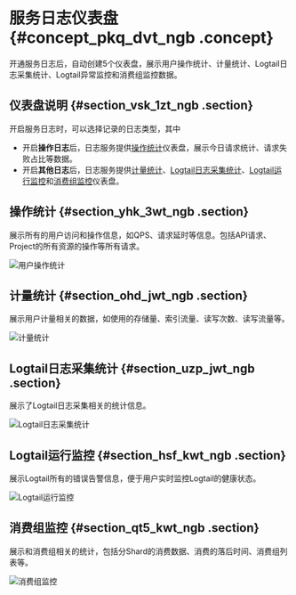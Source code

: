 # 服务日志仪表盘 {#concept_pkq_dvt_ngb .concept}

开通服务日志后，自动创建5个仪表盘，展示用户操作统计、计量统计、Logtail日志采集统计、Logtail异常监控和消费组监控数据。

## 仪表盘说明 {#section_vsk_1zt_ngb .section}

开启服务日志时，可以选择记录的日志类型，其中

-   开启**操作日志**后，日志服务提供[操作统计](#)仪表盘，展示今日请求统计、请求失败占比等数据。
-   开启**其他日志**后，日志服务提供[计量统计](#section_ohd_jwt_ngb)、[Logtail日志采集统计](#section_uzp_jwt_ngb)、[Logtail运行监控](#section_hsf_kwt_ngb)和[消费组监控](#section_qt5_kwt_ngb)仪表盘。

## 操作统计 {#section_yhk_3wt_ngb .section}

展示所有的用户访问和操作信息，如QPS、请求延时等信息。包括API请求、Project的所有资源的操作等所有请求。

![](images/7236_zh-CN.png "用户操作统计")

## 计量统计 {#section_ohd_jwt_ngb .section}

展示用户计量相关的数据，如使用的存储量、索引流量、读写次数、读写流量等。

![](images/7237_zh-CN.png "计量统计")

## Logtail日志采集统计 {#section_uzp_jwt_ngb .section}

展示了Logtail日志采集相关的统计信息。

![](images/7238_zh-CN.png "Logtail日志采集统计")

## Logtail运行监控 {#section_hsf_kwt_ngb .section}

展示Logtail所有的错误告警信息，便于用户实时监控Logtail的健康状态。

![](images/7239_zh-CN.png "Logtail运行监控")

## 消费组监控 {#section_qt5_kwt_ngb .section}

展示和消费组相关的统计，包括分Shard的消费数据、消费的落后时间、消费组列表等。

![](images/7241_zh-CN.png "消费组监控")

